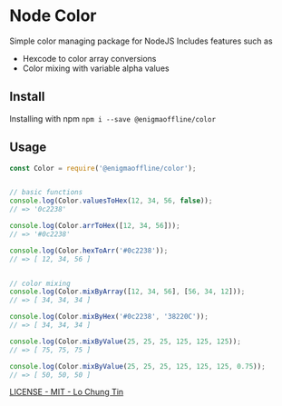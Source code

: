 # Node Color

Simple color managing package for NodeJS
Includes features such as
- Hexcode to color array conversions
- Color mixing with variable alpha values

## Install

Installing with npm
`npm i --save @enigmaoffline/color`

## Usage

```js
const Color = require('@enigmaoffline/color');


// basic functions
console.log(Color.valuesToHex(12, 34, 56, false));
// => '0c2238'

console.log(Color.arrToHex([12, 34, 56]));          
// => '#0c2238'

console.log(Color.hexToArr('#0c2238'));            
// => [ 12, 34, 56 ]


// color mixing
console.log(Color.mixByArray([12, 34, 56], [56, 34, 12]));
// => [ 34, 34, 34 ]

console.log(Color.mixByHex('#0c2238', '38220C'));
// => [ 34, 34, 34 ]

console.log(Color.mixByValue(25, 25, 25, 125, 125, 125));
// => [ 75, 75, 75 ]

console.log(Color.mixByValue(25, 25, 25, 125, 125, 125, 0.75));
// => [ 50, 50, 50 ]

```

<a href="https://github.com/lochungtin/color/blob/master/LICENSE">LICENSE - MIT - Lo Chung Tin</a>

